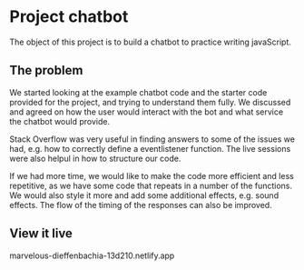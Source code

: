 # Project chatbot

The object of this project is to build a chatbot to practice writing javaScript.

## The problem

We started looking at the example chatbot code and the starter code provided for the project, and trying to understand them fully.
We discussed and agreed on how the user would interact with the bot and what service the chatbot would provide. 

Stack Overflow was very useful in finding answers to some of the issues we had, e.g. how to correctly define a eventlistener function. The live sessions were also helpul in how to structure our code.

If we had more time, we would like to make the code more efficient and less repetitive, as we have some code that repeats in a number of the functions. We would also style it more and add some additional effects, e.g. sound effects.
The flow of the timing of the responses can also be improved. 

## View it live

marvelous-dieffenbachia-13d210.netlify.app



